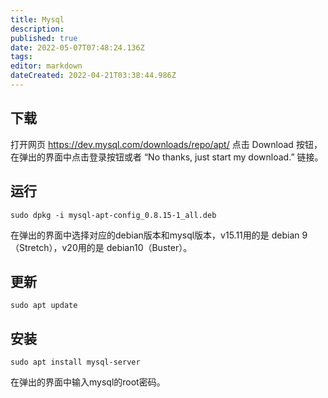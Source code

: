 ```yaml
---
title: Mysql
description: 
published: true
date: 2022-05-07T07:48:24.136Z
tags: 
editor: markdown
dateCreated: 2022-04-21T03:38:44.986Z
---
```


## 下载

打开网页 <https://dev.mysql.com/downloads/repo/apt/> 点击 Download 按钮，在弹出的界面中点击登录按钮或者 “No thanks, just start my download.” 链接。

## 运行

````
sudo dpkg -i mysql-apt-config_0.8.15-1_all.deb
````

在弹出的界面中选择对应的debian版本和mysql版本，v15.11用的是 debian 9 （Stretch），v20用的是 debian10（Buster）。

## 更新

````
sudo apt update
````

## 安装

````
sudo apt install mysql-server
````

在弹出的界面中输入mysql的root密码。
